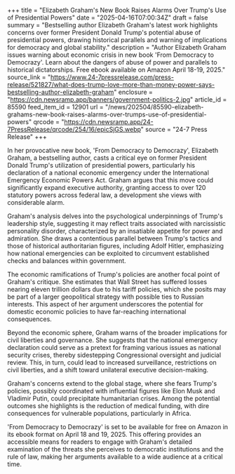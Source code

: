 +++
title = "Elizabeth Graham's New Book Raises Alarms Over Trump's Use of Presidential Powers"
date = "2025-04-16T07:00:34Z"
draft = false
summary = "Bestselling author Elizabeth Graham's latest work highlights concerns over former President Donald Trump's potential abuse of presidential powers, drawing historical parallels and warning of implications for democracy and global stability."
description = "Author Elizabeth Graham issues warning about economic crisis in new book 'From Democracy to Democrazy'. Learn about the dangers of abuse of power and parallels to historical dictatorships. Free ebook available on Amazon April 18-19, 2025."
source_link = "https://www.24-7pressrelease.com/press-release/521827/what-does-trump-love-more-than-money-power-says-bestselling-author-elizabeth-graham"
enclosure = "https://cdn.newsramp.app/banners/government-politics-2.jpg"
article_id = 85590
feed_item_id = 12901
url = "/news/202504/85590-elizabeth-grahams-new-book-raises-alarms-over-trumps-use-of-presidential-powers"
qrcode = "https://cdn.newsramp.app/24-7PressRelease/qrcode/254/16/epicSjGS.webp"
source = "24-7 Press Release"
+++

<p>In her provocative new book, 'From Democracy to Democrazy', Elizabeth Graham, a bestselling author, casts a critical eye on former President Donald Trump's utilization of presidential powers, particularly his declaration of a national economic emergency under the International Emergency Economic Powers Act. Graham argues that this move could significantly expand executive authority, granting access to over 120 statutory powers across federal law, a development she views with considerable alarm.</p><p>Graham's analysis delves into the psychological underpinnings of Trump's leadership style, suggesting it may reflect traits associated with narcissistic personality disorder, characterized by an insatiable appetite for power and admiration. She draws a contentious parallel between Trump's tactics and those of historical authoritarian figures, including Adolf Hitler, emphasizing how national emergencies can be exploited to circumvent established checks and balances within government.</p><p>The economic ramifications of Trump's policies are another focal point of Graham's critique. She estimates that Wall Street has suffered losses nearing eleven trillion dollars due to his tariff policies, which she posits may be part of a larger geopolitical strategy with possible ties to Russian interests. This aspect of her argument underscores the potential for domestic economic policies to have far-reaching international consequences.</p><p>Beyond the economic sphere, Graham warns of the broader implications for civil liberties and governance. She suggests that the national emergency declaration could serve as a pretext for framing various issues as national security crises, thereby sidestepping Congressional oversight and judicial review. This, in turn, could lead to increased surveillance, restrictions on civil liberties, and a shift toward unilateral executive decision-making.</p><p>Graham's concerns extend to the global stage, where she fears Trump's policies, possibly coordinated with influential figures like Elon Musk and Vladimir Putin, could precipitate humanitarian crises. Among the potential outcomes she highlights is the reduction of medical funding, with dire consequences for vulnerable populations, particularly in Africa.</p><p>'From Democracy to Democrazy' is set to be available for free on Amazon in its ebook format on April 18 and 19, 2025. This offering provides an accessible means for readers to engage with Graham's detailed examination of the threats she perceives to democratic institutions and the rule of law, making her arguments available to a wide audience at a critical time.</p>